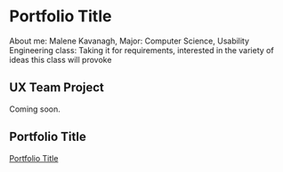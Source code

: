 # Portfolio Title

About me: Malene Kavanagh, 
Major: Computer Science, 
Usability Engineering class: Taking it for requirements, interested in the variety of ideas this class will provoke

## UX Team Project

Coming soon.

## Portfolio Title

[Portfolio Title](Portfolio/)

